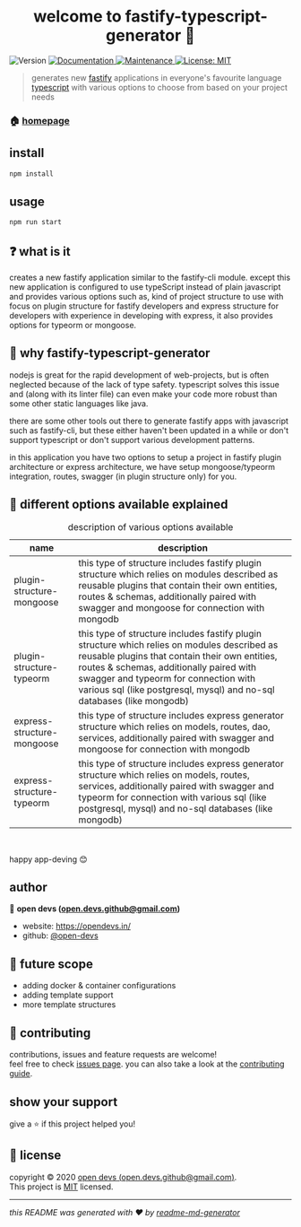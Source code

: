 <h1 align="center">welcome to fastify-typescript-generator 👋</h1>
<p>
  <img alt="Version" src="https://img.shields.io/badge/version-0.0.3-blue.svg?cacheSeconds=2592000" />
  <a href="https://github.com/open-devs/fastify-typescript-generator#readme" target="_blank">
    <img alt="Documentation" src="https://img.shields.io/badge/documentation-yes-blue.svg" />
  </a>
  <a href="https://github.com/open-devs/fastify-typescript-generator/graphs/commit-activity" target="_blank">
    <img alt="Maintenance" src="https://img.shields.io/badge/Maintained-yes-blue.svg" />
  </a>
  <a href="https://github.com/open-devs/fastify-typescript-generator/blob/master/LICENSE" target="_blank">
    <img alt="License: MIT" src="https://img.shields.io/github/license/open-devs/fastify-typescript-generator" />
  </a>
</p>

> generates new [fastify](https://www.fastify.io/) applications in everyone's favourite language [typescript](https://github.com/microsoft/TypeScript) with various options to choose from based on your project needs

### 🏠 [homepage](https://github.com/open-devs/fastify-typescript-generator#readme)

## install

```sh
npm install
```

## usage

```sh
npm run start
```

## ❓ what is it

creates a new fastify application similar to the fastify-cli module. except this new application is configured to use typeScript instead of plain javascript and provides various options such as, kind of project structure to use with focus on plugin structure for fastify developers and express structure for developers with experience in developing with express, it also provides options for typeorm or mongoose.

## 🤔 why fastify-typescript-generator

nodejs is great for the rapid development of web-projects, but is often neglected because of the lack of type safety. typescript solves this issue and (along with its linter file) can even make your code more robust than some other static languages like java.

there are some other tools out there to generate fastify apps with javascript such as fastify-cli, but these either haven't been updated in a while or don't support typescript or don't support various development patterns.

in this application you have two options to setup a project in fastify plugin architecture or express architecture, we have setup mongoose/typeorm integration, routes, swagger (in plugin structure only) for you.

## 📜 different options available explained

<table>
<caption>description of various options available</caption>
<thead>
<tr>
<th>name</th>
<th>description</th>
</tr>
</thead>
<tbody>
<tr>
<td>plugin-structure-mongoose</td>
<td>this type of structure includes fastify plugin structure which relies on modules described as reusable plugins that contain their own entities, routes & schemas, additionally paired with swagger and mongoose for connection with mongodb</td>
</tr>
<tr>
<td>plugin-structure-typeorm</td>
<td>this type of structure includes fastify plugin structure which relies on modules described as reusable plugins that contain their own entities, routes & schemas, additionally paired with swagger and typeorm for connection with various sql (like postgresql, mysql) and no-sql databases (like mongodb)</td>
</tr>
<tr>
<td>express-structure-mongoose</td>
<td>this type of structure includes express generator structure which relies on models, routes, dao, services, additionally paired with swagger and mongoose for connection with mongodb</td>
</tr>
<tr>
<td>express-structure-typeorm</td>
<td>this type of structure includes express generator structure which relies on models, routes, services, additionally paired with swagger and typeorm for connection with various sql (like postgresql, mysql) and no-sql databases (like mongodb)</td>
</tr>
</tbody>
</table>
<br>

happy app-deving 😊

## author

👤 **open devs (open.devs.github@gmail.com)**

* website: https://opendevs.in/
* github: [@open-devs](https://github.com/open-devs)

## 🚀 future scope

* adding docker & container configurations
* adding template support
* more template structures

## 🤝 contributing

contributions, issues and feature requests are welcome!<br />feel free to check [issues page](https://github.com/open-devs/fastify-typescript-generator/issues). you can also take a look at the [contributing guide](https://github.com/open-devs/fastify-typescript-generator/blob/master/CONTRIBUTING.md).

## show your support

give a ⭐️ if this project helped you!

## 📝 license

copyright © 2020 [open devs (open.devs.github@gmail.com)](https://github.com/open-devs).<br />
This project is [MIT](https://github.com/open-devs/fastify-typescript-generator/blob/master/LICENSE) licensed.

***
_this README was generated with ❤️ by [readme-md-generator](https://github.com/kefranabg/readme-md-generator)_